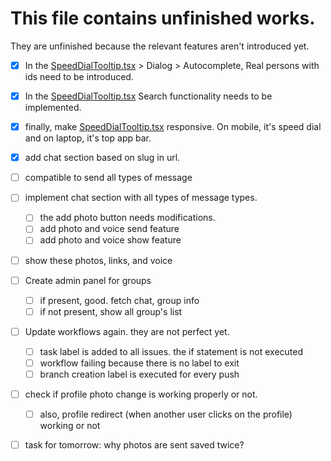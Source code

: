 # This file contains unfinished works.

They are unfinished because the relevant features aren't introduced yet.

-   [x] In the [SpeedDialTooltip.tsx](</app/(authorized)/all_messages/SpeedDialTooltip.tsx>) > Dialog > Autocomplete, Real persons with ids need to be introduced.
-   [x] In the [SpeedDialTooltip.tsx](</app/(authorized)/all_messages/SpeedDialTooltip.tsx>) Search functionality needs to be implemented.
-   [x] finally, make [SpeedDialTooltip.tsx](</app/(authorized)/all_messages/SpeedDialTooltip.tsx>) responsive. On mobile, it's speed dial and on laptop, it's top app bar.
-   [x] add chat section based on slug in url.
-   [ ] compatible to send all types of message
-   [ ] implement chat section with all types of message types.
    -   [ ] the add photo button needs modifications.
    -   [ ] add photo and voice send feature
    -   [ ] add photo and voice show feature
-   [ ] show these photos, links, and voice
-   [ ] Create admin panel for groups
    -   [ ] if present, good. fetch chat, group info
    -   [ ] if not present, show all group's list
-   [ ] Update workflows again. they are not perfect yet.
    -   [ ] task label is added to all issues. the if statement is not executed
    -   [ ] workflow failing because there is no label to exit
    -   [ ] branch creation label is executed for every push
-   [ ] check if profile photo change is working properly or not.

    -   [ ] also, profile redirect (when another user clicks on the profile) working or not

-   [ ] task for tomorrow: why photos are sent saved twice?
